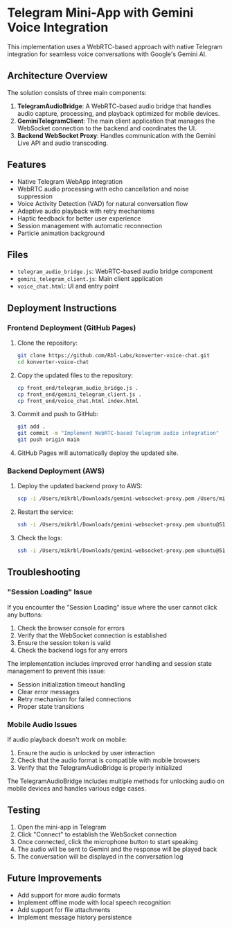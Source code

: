# Telegram Mini-App with Gemini Voice Integration

This implementation uses a WebRTC-based approach with native Telegram integration for seamless voice conversations with Google's Gemini AI.

## Architecture Overview

The solution consists of three main components:

1. **TelegramAudioBridge**: A WebRTC-based audio bridge that handles audio capture, processing, and playback optimized for mobile devices.
2. **GeminiTelegramClient**: The main client application that manages the WebSocket connection to the backend and coordinates the UI.
3. **Backend WebSocket Proxy**: Handles communication with the Gemini Live API and audio transcoding.

## Features

- Native Telegram WebApp integration
- WebRTC audio processing with echo cancellation and noise suppression
- Voice Activity Detection (VAD) for natural conversation flow
- Adaptive audio playback with retry mechanisms
- Haptic feedback for better user experience
- Session management with automatic reconnection
- Particle animation background

## Files

- `telegram_audio_bridge.js`: WebRTC-based audio bridge component
- `gemini_telegram_client.js`: Main client application
- `voice_chat.html`: UI and entry point

## Deployment Instructions

### Frontend Deployment (GitHub Pages)

1. Clone the repository:
   ```bash
   git clone https://github.com/Rbl-Labs/konverter-voice-chat.git
   cd konverter-voice-chat
   ```

2. Copy the updated files to the repository:
   ```bash
   cp front_end/telegram_audio_bridge.js .
   cp front_end/gemini_telegram_client.js .
   cp front_end/voice_chat.html index.html
   ```

3. Commit and push to GitHub:
   ```bash
   git add .
   git commit -m "Implement WebRTC-based Telegram audio integration"
   git push origin main
   ```

4. GitHub Pages will automatically deploy the updated site.

### Backend Deployment (AWS)

1. Deploy the updated backend proxy to AWS:
   ```bash
   scp -i /Users/mikrbl/Downloads/gemini-websocket-proxy.pem /Users/mikrbl/Documents/voice_chat/fix/flexible_gemini_backend_v2.js ubuntu@51.21.55.104:/home/ubuntu/gemini-websocket-proxy/gemini_websocket_proxy.js
   ```

2. Restart the service:
   ```bash
   ssh -i /Users/mikrbl/Downloads/gemini-websocket-proxy.pem ubuntu@51.21.55.104 "sudo systemctl restart gemini-websocket-proxy"
   ```

3. Check the logs:
   ```bash
   ssh -i /Users/mikrbl/Downloads/gemini-websocket-proxy.pem ubuntu@51.21.55.104 "journalctl -u gemini-websocket-proxy --since '10 minutes ago' --no-pager"
   ```

## Troubleshooting

### "Session Loading" Issue

If you encounter the "Session Loading" issue where the user cannot click any buttons:

1. Check the browser console for errors
2. Verify that the WebSocket connection is established
3. Ensure the session token is valid
4. Check the backend logs for any errors

The implementation includes improved error handling and session state management to prevent this issue:

- Session initialization timeout handling
- Clear error messages
- Retry mechanism for failed connections
- Proper state transitions

### Mobile Audio Issues

If audio playback doesn't work on mobile:

1. Ensure the audio is unlocked by user interaction
2. Check that the audio format is compatible with mobile browsers
3. Verify that the TelegramAudioBridge is properly initialized

The TelegramAudioBridge includes multiple methods for unlocking audio on mobile devices and handles various edge cases.

## Testing

1. Open the mini-app in Telegram
2. Click "Connect" to establish the WebSocket connection
3. Once connected, click the microphone button to start speaking
4. The audio will be sent to Gemini and the response will be played back
5. The conversation will be displayed in the conversation log

## Future Improvements

- Add support for more audio formats
- Implement offline mode with local speech recognition
- Add support for file attachments
- Implement message history persistence
